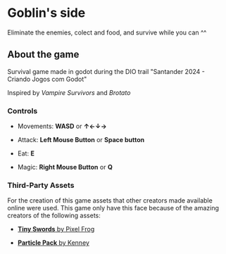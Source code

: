 
# Goblin's side
Eliminate the enemies, colect and food, and survive while you can ^^

## About the game
Survival game made in godot during the DIO trail "Santander 2024 - Criando Jogos com Godot"

Inspired by _Vampire Survivors_ and _Brotato_

### Controls
- Movements: **WASD** or **↑←↓→**

- Attack: **Left Mouse Button** or **Space button**

- Eat: **E**

- Magic: **Right Mouse Button** or **Q**

### Third-Party Assets
For the creation of this game assets that other creators made available online were used. This game only have this face because of the amazing creators of the following assets:

- <a href="https://pixelfrog-assets.itch.io/tiny-swords"> <strong>Tiny Swords</strong> by Pixel Frog</a>

- <a href="https://kenney.nl/assets/particle-pack"> <strong>Particle Pack</strong> by Kenney</a>
